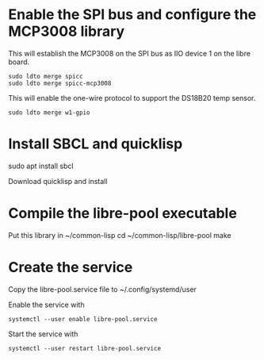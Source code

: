# Enable the SPI bus and configure the MCP3008 library
This will establish the MCP3008 on the SPI bus as IIO device 1 on the libre board.
```
sudo ldto merge spicc
sudo ldto merge spicc-mcp3008
```

This will enable the one-wire protocol to support the DS18B20 temp sensor.
```
sudo ldto merge w1-gpio
```

# Install SBCL and quicklisp
sudo apt install sbcl

Download quicklisp and install

# Compile the libre-pool executable
Put this library in ~/common-lisp
cd ~/common-lisp/libre-pool
make

# Create the service
Copy the libre-pool.service file to ~/.config/systemd/user

Enable the service with
```
systemctl --user enable libre-pool.service
```

Start the service with
```
systemctl --user restart libre-pool.service
```
